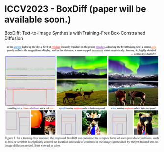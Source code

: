 # ICCV2023 - BoxDiff (paper will be available soon.)
BoxDiff: Text-to-Image Synthesis with Training-Free Box-Constrained Diffusion

![](boxdiff_teaser.png)
